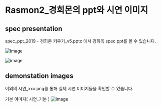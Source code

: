 # Rasmon2_경희몬의 ppt와 시연 이미지

## spec presentation
spec_ppt_2019 - 경희몬 키우기_v5.pptx
에서 경희목 spec ppt를 볼 수 있습니다.

![image](https://user-images.githubusercontent.com/56705742/128727847-33dea309-092b-400f-80e8-34c62c520125.png)

![image](https://user-images.githubusercontent.com/56705742/128728653-3c83aad8-4485-4ea3-bf22-026bb885bd2d.png)


## demonstation images

이외의 시연_xxx.png를 통해 실제 시연 이미지들을 확인할 수 있습니다.

기본 이미지( 시연_기본 )
![image](https://user-images.githubusercontent.com/56705742/128730844-03dacd74-708a-48e7-8b5a-38d3b6b5c3ec.png)



